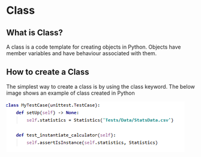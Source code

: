 # Class

## What is Class?

A class is a code template for creating objects in Python. Objects have member variables and have behaviour associated with them.

## How to create a Class

The simplest way to create a class is by using the class keyword. The below image shows an example of class created in Python

<img src="https://github.com/Snehaphilip989/miniproject1/blob/master/Python%20Image/Class.PNG" />

